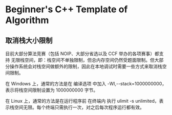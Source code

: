 # Beginner's C++ Template of Algorithm

## 取消栈大小限制

目前大部分算法竞赛（包括 NOIP、大部分省选以及 CCF 举办的各项赛事）都支持 无限栈空间，即：栈空间不单独限制，但总内存空间仍然受题面限制。但大部分操作系统会对栈空间做额外的限制，因此在本地调试时需要一些方式来取消栈空间限制。

在 Windows 上，通常的方法是在 编译选项 中加入 -Wl,--stack=1000000000，表示将栈空间限制设置为 1000000000 字节。

在 Linux 上，通常的方法是在运行程序前 在终端内 执行 ulimit -s unlimited，表示栈空间无限。每个终端只需执行一次，对之后每次程序运行都有效。